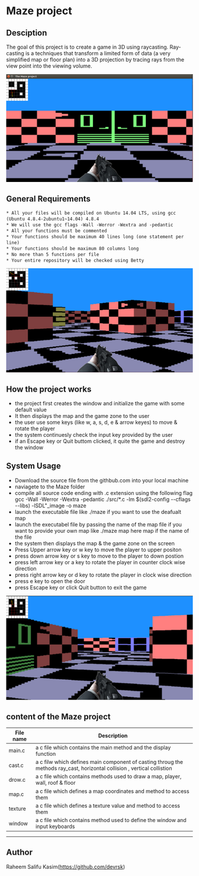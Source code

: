 # Maze project

## Desciption

The goal of this project is to create a game in 3D using raycasting. Ray-casting is a techniques that transform a limited form of data (a very simplified map or floor plan) into a 3D projection by tracing rays from the view point into the viewing volume.

![maze using raycasting](/images/maze1.png)

## General Requirements

    * All your files will be compiled on Ubuntu 14.04 LTS, using gcc (Ubuntu 4.8.4-2ubuntu1~14.04) 4.8.4
    * We will use the gcc flags -Wall -Werror -Wextra and -pedantic
    * All your functions must be commented
    * Your functions should be maximum 40 lines long (one statement per line)
    * Your functions should be maximum 80 columns long
    * No more than 5 functions per file
    * Your entire repository will be checked using Betty

![door_open](/images/maze44.png)

## How the project works
   * the project first creates the window and initialize the game with some default value
   * It then displays the map and the game zone to the user
   * the user use some keys (like w, a, s, d, e & arrow keyes) to move & rotate the player
   * the system continuesly check the input key provided by the user
   * if an Escape key or Quit buttom clicked, it quite the game and destroy the window

## System Usage

   * Download the source file from the githbub.com into your local machine
   * naviagete to the Maze folder
   * compile all source code ending with .c extension using the following flag
       gcc -Wall -Werror -Wextra -pedantic ./src/*.c -lm $(sdl2-config --cflags --libs) -lSDL"_image -o maze
   * launch the executable file like ./maze if you want to use the deafualt map
   * launch the executabel file by passing the name of the map file if you want to provide your own map like ./maze map  here map if the name of the file
   * the system then displays the map & the game zone on the screen
   * Press Upper arrow key or w key to move the player to upper positon
   * press down arrow key or s key to move to the player to down postion
   * press left arrow key or a key to rotate the player in counter clock wise direction
   * press right arrow key or d key to rotate the player in clock wise direction
   * press e key to open the door
   * press Escape key or click Quit button to exit the game

![door_open](/images/maze33.png)

## content of the Maze project
| File name       | Description |
---               | ---    |
main.c            | a c file which contains the main method and the display function
cast.c            | a c filw which defines main component of casting throug the methods ray_cast, horizontal collision , vertical collistion
drow.c            | a c file which contains methods used to draw a map, player, wall, roof & floor
map.c             | a c file which defines a map coordinates and method to access them
texture           | a c file which defines a texture value and method to access them
window            | a c file which contains method used to define the window and input keyboards

---


## Author
Raheem Salifu Kasim(https://github.com/devrsk)
